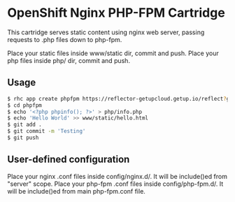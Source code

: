 # OpenShift Nginx PHP-FPM Cartridge
This cartridge serves static content using nginx web server, passing requests to .php files down to php-fpm.

Place your static files inside www/static dir, commit and push.
Place your php files inside php/ dir, commit and push.

## Usage

```bash
$ rhc app create phpfpm https://reflector-getupcloud.getup.io/reflect?github=getupcloud/openshift-nginx-php-fpm
$ cd phpfpm
$ echo '<?php phpinfo(); ?>' > php/info.php
$ echo 'Hello World' >> www/static/hello.html
$ git add .
$ git commit -m 'Testing'
$ git push
```

## User-defined configuration

Place your nginx .conf files inside config/nginx.d/. It will be include()ed from "server" scope.
Place your php-fpm .conf files inside config/php-fpm.d/. It will be include()ed from main php-fpm.conf file.
